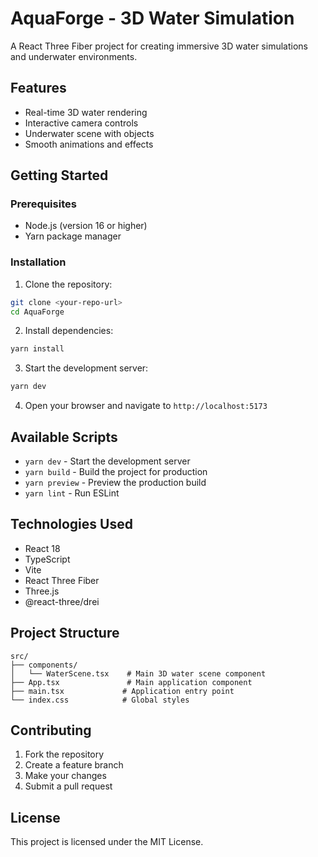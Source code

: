 # AquaForge - 3D Water Simulation

A React Three Fiber project for creating immersive 3D water simulations and underwater environments.

## Features

- Real-time 3D water rendering
- Interactive camera controls
- Underwater scene with objects
- Smooth animations and effects

## Getting Started

### Prerequisites

- Node.js (version 16 or higher)
- Yarn package manager

### Installation

1. Clone the repository:
```bash
git clone <your-repo-url>
cd AquaForge
```

2. Install dependencies:
```bash
yarn install
```

3. Start the development server:
```bash
yarn dev
```

4. Open your browser and navigate to `http://localhost:5173`

## Available Scripts

- `yarn dev` - Start the development server
- `yarn build` - Build the project for production
- `yarn preview` - Preview the production build
- `yarn lint` - Run ESLint

## Technologies Used

- React 18
- TypeScript
- Vite
- React Three Fiber
- Three.js
- @react-three/drei

## Project Structure

```
src/
├── components/
│   └── WaterScene.tsx    # Main 3D water scene component
├── App.tsx               # Main application component
├── main.tsx             # Application entry point
└── index.css            # Global styles
```

## Contributing

1. Fork the repository
2. Create a feature branch
3. Make your changes
4. Submit a pull request

## License

This project is licensed under the MIT License. 